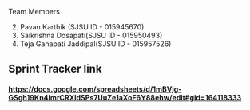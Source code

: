 Team Members

2. Pavan Karthik (SJSU ID - 015945670)
3. Saikrishna Dosapati(SJSU ID - 015950493)
4. Teja Ganapati Jaddipal(SJSU ID - 015957526)


## Sprint Tracker link
#### https://docs.google.com/spreadsheets/d/1mBVjg-GSgh19Kn4imrCRXldSPs7UuZe1aXoF6Y88ehw/edit#gid=164118333